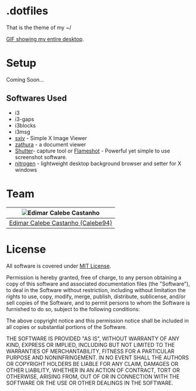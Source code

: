 # .dotfiles

That is the theme of my ~/

[GIF showing my entire desktop](https://media.giphy.com/media/5hvRxNA3JMfm7HpkF3/giphy.gif).

# Setup

Coming Soon...

## Softwares Used

* i3
* i3-gaps
* i3blocks
* i3msg
* [sxiv](https://github.com/muennich/sxiv) - Simple X Image Viewer
* [zathura](https://github.com/pwmt/zathura) - a document viewer
* [Shutter](https://launchpad.net/shutter)- capture tool or [Flameshot](https://github.com/lupoDharkael/flameshot) - Powerful yet simple to use screenshot software.
* [nitrogen](https://wiki.archlinux.org/index.php/Nitrogen) - lightweight desktop background browser and setter for X windows

# Team

| <img src="https://github.com/Calebe94.png?size=200" alt="Edimar Calebe Castanho"> | 
|:---------------------------------------------------------------------------------:|
| [Edimar Calebe Castanho (Calebe94)](https://github.com/Calebe94)                  |

# License

All software is covered under [MIT License](https://opensource.org/licenses/MIT).

Permission is hereby granted, free of charge, to any person obtaining a copy of this software and associated documentation files (the "Software"), to deal in the Software without restriction, including without limitation the rights to use, copy, modify, merge, publish, distribute, sublicense, and/or sell copies of the Software, and to permit persons to whom the Software is furnished to do so, subject to the following conditions:

The above copyright notice and this permission notice shall be included in all copies or substantial portions of the Software.

THE SOFTWARE IS PROVIDED "AS IS", WITHOUT WARRANTY OF ANY KIND, EXPRESS OR IMPLIED, INCLUDING BUT NOT LIMITED TO THE WARRANTIES OF MERCHANTABILITY, FITNESS FOR A PARTICULAR PURPOSE AND NONINFRINGEMENT. IN NO EVENT SHALL THE AUTHORS OR COPYRIGHT HOLDERS BE LIABLE FOR ANY CLAIM, DAMAGES OR OTHER LIABILITY, WHETHER IN AN ACTION OF CONTRACT, TORT OR OTHERWISE, ARISING FROM, OUT OF OR IN CONNECTION WITH THE SOFTWARE OR THE USE OR OTHER DEALINGS IN THE SOFTWARE.
